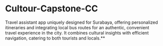 # Cultour-Capstone-CC
Travel assistant app uniquely designed for Surabaya, offering personalized itineraries and integrating local bus routes for an authentic, convenient travel experience in the city. It combines cultural insights with efficient navigation, catering to both tourists and locals.**
